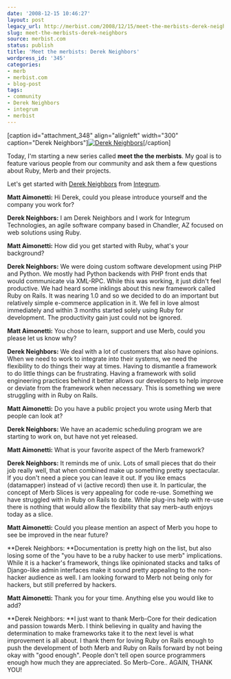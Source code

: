 ```yaml
---
date: '2008-12-15 10:46:27'
layout: post
legacy_url: http://merbist.com/2008/12/15/meet-the-merbists-derek-neighbors/
slug: meet-the-merbists-derek-neighbors
source: merbist.com
status: publish
title: 'Meet the merbists: Derek Neighbors'
wordpress_id: '345'
categories:
- merb
- merbist.com
- blog-post
tags:
- community
- Derek Neighbors
- integrum
- merbist
---
```


[caption id="attachment_348" align="alignleft" width="300" caption="Derek Neighbors"][![Derek Neighbors](http://merbist.com/wp-content/uploads/2008/12/derek_pr2-300x199.jpg)](http://derekneighbors.com/)[/caption]

Today, I'm starting a new series called **meet the the merbists**. My goal is to feature various people from our community and ask them a few questions about Ruby, Merb and their projects.

Let's get started with [Derek Neighbors](http://derekneighbors.com/) from [Integrum](http://integrumtech.com/).


**Matt Aimonetti:** Hi Derek, could you please introduce yourself and the company you work for?




**Derek Neighbors:** I am Derek Neighbors and I work for Integrum Technologies, an agile software company based in Chandler, AZ focused on web solutions using Ruby.


  



**Matt Aimonetti:** How did you get started with Ruby, what's your background?




**Derek Neighbors:** We were doing custom software development using PHP and Python.  We mostly had Python backends with PHP front ends that would communicate via XML-RPC.  While this was working, it just didn't feel productive.  We had heard some inklings about this new framework called Ruby on Rails.  It was nearing 1.0 and so we decided to do an important but relatively simple e-commerce application in it.  We fell in love almost immediately and within 3 months started solely using Ruby for development.  The productivity gain just could not be ignored.


  



**Matt Aimonetti:** You chose to learn, support and use Merb, could you please let us know why?




**Derek Neighbors:** We deal with a lot of customers that also have opinions.  When we need to work to integrate into their systems, we need the flexibility to do things their way at times.  Having to dismantle a framework to do little things can be frustrating.  Having a framework with solid engineering practices behind it better allows our developers to help improve or deviate from the framework when necessary.  This is something we were struggling with in Ruby on Rails.


  



**Matt Aimonetti:** Do you have a public project you wrote using Merb that people can look at?




**Derek Neighbors:** We have an academic scheduling program we are starting to work on, but have not yet released.


  



**Matt Aimonetti:** What is your favorite aspect of the Merb framework?




**Derek Neighbors:** It reminds me of unix.  Lots of small pieces that do their job really well, that when combined make up something pretty spectacular.  If you don't need a piece you can leave it out.  If you like emacs (datamapper) instead of vi (active record) then use it.  In particular, the concept of Merb Slices is very appealing for code re-use.  Something we have struggled with in Ruby on Rails to date.  While plug-ins help with re-use there is nothing that would allow the flexibility that say merb-auth enjoys today as a slice.


  



**Matt Aimonetti:** Could you please mention an aspect of Merb you hope to see be improved in the near future?




**Derek Neighbors: **Documentation is pretty high on the list, but also losing some of the "you have to be a ruby hacker to use merb" implications. While it is a hacker's framework, things like opinionated stacks and talks of Django-like admin interfaces make it sound pretty appealing to the non-hacker audience as well.  I am looking forward to Merb not being only for hackers, but still preferred by hackers.


  



**Matt Aimonetti:** Thank you for your time. Anything else you would like to add?




**Derek Neighbors: **I just want to thank Merb-Core for their dedication and passion towards Merb.  I think believing in quality and having the determination to make frameworks take it to the next level is what improvement is all about.  I thank them for loving Ruby on Rails enough to push the development of both Merb and Ruby on Rails forward by not being okay with "good enough".  People don't tell open source programmers enough how much they are appreciated.  So Merb-Core.. AGAIN, THANK YOU!
